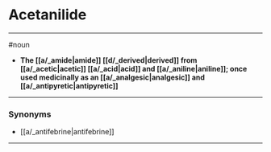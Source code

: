 # Acetanilide
---
#noun
- **The [[a/_amide|amide]] [[d/_derived|derived]] from [[a/_acetic|acetic]] [[a/_acid|acid]] and [[a/_aniline|aniline]]; once used medicinally as an [[a/_analgesic|analgesic]] and [[a/_antipyretic|antipyretic]]**
---
### Synonyms
- [[a/_antifebrine|antifebrine]]
---
